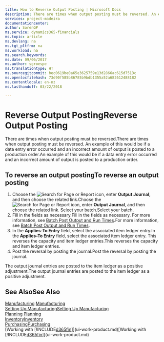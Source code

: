 ```yaml
---
title: How to Reverse Output Posting | Microsoft Docs
description: There are times when output posting must be reversed. An example of this would be if a data entry error occurred and an incorrect amount of output is posted to a production order.
services: project-madeira
documentationcenter: 
author: SorenGP
ms.service: dynamics365-financials
ms.topic: article
ms.devlang: na
ms.tgt_pltfrm: na
ms.workload: na
ms.search.keywords: 
ms.date: 09/06/2017
ms.author: sgroespe
ms.translationtype: HT
ms.sourcegitcommit: bec0619be0a65e3625759e13d2866ac615d7513c
ms.openlocfilehash: 73d90f585b86785b9bdb1355a52a682612488182
ms.contentlocale: en-nz
ms.lasthandoff: 03/22/2018

---
```

# <a name="reverse-output-posting"></a><span data-ttu-id="d8c57-104">Reverse Output Posting</span><span class="sxs-lookup"><span data-stu-id="d8c57-104">Reverse Output Posting</span></span>
<span data-ttu-id="d8c57-105">There are times when output posting must be reversed.</span><span class="sxs-lookup"><span data-stu-id="d8c57-105">There are times when output posting must be reversed.</span></span> <span data-ttu-id="d8c57-106">An example of this would be if a data entry error occurred and an incorrect amount of output is posted to a production order.</span><span class="sxs-lookup"><span data-stu-id="d8c57-106">An example of this would be if a data entry error occurred and an incorrect amount of output is posted to a production order.</span></span>  

## <a name="to-reverse-an-output-posting"></a><span data-ttu-id="d8c57-107">To reverse an output posting</span><span class="sxs-lookup"><span data-stu-id="d8c57-107">To reverse an output posting</span></span>  
1.  <span data-ttu-id="d8c57-108">Choose the ![Search for Page or Report](media/ui-search/search_small.png "Search for Page or Report icon") icon, enter **Output Journal**, and then choose the related link.</span><span class="sxs-lookup"><span data-stu-id="d8c57-108">Choose the ![Search for Page or Report](media/ui-search/search_small.png "Search for Page or Report icon") icon, enter **Output Journal**, and then choose the related link.</span></span> <span data-ttu-id="d8c57-109">Select your batch.</span><span class="sxs-lookup"><span data-stu-id="d8c57-109">Select your batch.</span></span>  
2. <span data-ttu-id="d8c57-110">Fill in the fields as necessary.</span><span class="sxs-lookup"><span data-stu-id="d8c57-110">Fill in the fields as necessary.</span></span> <span data-ttu-id="d8c57-111">For more information, see [Batch Post Output and Run Times](production-how-to-post-output-quantity.md).</span><span class="sxs-lookup"><span data-stu-id="d8c57-111">For more information, see [Batch Post Output and Run Times](production-how-to-post-output-quantity.md).</span></span>
3.  <span data-ttu-id="d8c57-112">In the **Applies-To Entry** field, select the associated item ledger entry.</span><span class="sxs-lookup"><span data-stu-id="d8c57-112">In the **Applies-To Entry** field, select the associated item ledger entry.</span></span> <span data-ttu-id="d8c57-113">This reverses the capacity and item ledger entries.</span><span class="sxs-lookup"><span data-stu-id="d8c57-113">This reverses the capacity and item ledger entries.</span></span>  
4. <span data-ttu-id="d8c57-114">Post the reversal by posting the journal.</span><span class="sxs-lookup"><span data-stu-id="d8c57-114">Post the reversal by posting the journal.</span></span>  

<span data-ttu-id="d8c57-115">The output journal entries are posted to the item ledger as a positive adjustment.</span><span class="sxs-lookup"><span data-stu-id="d8c57-115">The output journal entries are posted to the item ledger as a positive adjustment.</span></span>  

## <a name="see-also"></a><span data-ttu-id="d8c57-116">See Also</span><span class="sxs-lookup"><span data-stu-id="d8c57-116">See Also</span></span>  
 <span data-ttu-id="d8c57-117">[Manufacturing](production-manage-manufacturing.md)  </span><span class="sxs-lookup"><span data-stu-id="d8c57-117">[Manufacturing](production-manage-manufacturing.md)  </span></span>  
 [<span data-ttu-id="d8c57-118">Setting Up Manufacturing</span><span class="sxs-lookup"><span data-stu-id="d8c57-118">Setting Up Manufacturing</span></span>](production-configure-production-processes.md)  
 <span data-ttu-id="d8c57-119">[Planning](production-planning.md)    </span><span class="sxs-lookup"><span data-stu-id="d8c57-119">[Planning](production-planning.md)    </span></span>  
 [<span data-ttu-id="d8c57-120">Inventory</span><span class="sxs-lookup"><span data-stu-id="d8c57-120">Inventory</span></span>](inventory-manage-inventory.md)  
 [<span data-ttu-id="d8c57-121">Purchasing</span><span class="sxs-lookup"><span data-stu-id="d8c57-121">Purchasing</span></span>](purchasing-manage-purchasing.md)  
 <span data-ttu-id="d8c57-122">[Working with [!INCLUDE[d365fin](includes/d365fin_md.md)]](ui-work-product.md)</span><span class="sxs-lookup"><span data-stu-id="d8c57-122">[Working with [!INCLUDE[d365fin](includes/d365fin_md.md)]](ui-work-product.md)</span></span>  

